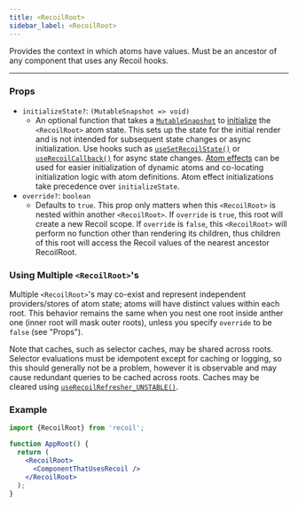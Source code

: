 ```yaml
---
title: <RecoilRoot>
sidebar_label: <RecoilRoot>
---
```


Provides the context in which atoms have values. Must be an ancestor of any component that uses any Recoil hooks.

---

### Props
- `initializeState?`: `(MutableSnapshot => void)`
  - An optional function that takes a [`MutableSnapshot`](/docs/api-reference/core/Snapshot#transforming-snapshots) to [initialize](/docs/api-reference/core/Snapshot#state-initialization) the `<RecoilRoot>` atom state.  This sets up the state for the initial render and is not intended for subsequent state changes or async initialization.  Use hooks such as [`useSetRecoilState()`](/docs/api-reference/core/useSetRecoilState) or [`useRecoilCallback()`](/docs/api-reference/core/useRecoilCallback) for async state changes.  [Atom effects](/docs/guides/atom-effects) can be used for easier initialization of dynamic atoms and co-locating initialization logic with atom definitions.  Atom effect initializations take precedence over `initializeState`.
- `override?`: `boolean`
  - Defaults to `true`. This prop only matters when this `<RecoilRoot>` is nested within another `<RecoilRoot>`. If `override` is `true`, this root will create a new Recoil scope. If `override` is `false`, this `<RecoilRoot>` will perform no function other than rendering its children, thus children of this root will access the Recoil values of the nearest ancestor RecoilRoot.

### Using Multiple `<RecoilRoot>`'s

Multiple `<RecoilRoot>`'s  may co-exist and represent independent providers/stores of atom state; atoms will have distinct values within each root. This behavior remains the same when you nest one root inside anther one (inner root will mask outer roots), unless you specify `override` to be `false` (see "Props").

Note that caches, such as selector caches, may be shared across roots. Selector evaluations must be idempotent except for caching or logging, so this should generally not be a problem, however it is observable and may cause redundant queries to be cached across roots.  Caches may be cleared using [`useRecoilRefresher_UNSTABLE()`](/docs/api-reference/core/useRecoilRefresher).

### Example

```jsx
import {RecoilRoot} from 'recoil';

function AppRoot() {
  return (
    <RecoilRoot>
      <ComponentThatUsesRecoil />
    </RecoilRoot>
  );
}
```
